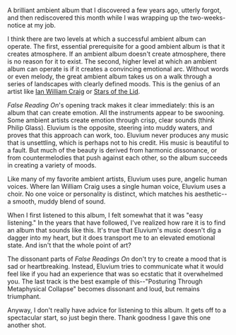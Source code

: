 A brilliant ambient album that I discovered a few years ago, utterly forgot, and then rediscovered this month while I was wrapping up the two-weeks-notice at my job.

I think there are two levels at which a successful ambient album can operate. The first, essential prerequisite for a good ambient album is that it creates atmosphere. If an ambient album doesn't create atmosphere, there is no reason for it to exist. The second, higher level at which an ambient album can operate is if it creates a convincing emotional arc. Without words or even melody, the great ambient album takes us on a walk through a series of landscapes with clearly defined moods. This is the genius of an artist like [Ian William Craig](https://paulcarroll.site/music/search?search_term=Ian%20William%20Craig) or [Stars of the Lid](https://paulcarroll.site/music/search?search_term=Stars%20of%20the%20Lid).

*False Reading On*'s opening track makes it clear immediately: this is an album that can create emotion. All the instruments appear to be swooning. Some ambient artists create emotion through crisp, clear sounds (think Philip Glass). Eluvium is the opposite, steering into muddy waters, and proves that this approach can work, too. Eluvium never produces any music that is unsettling, which is perhaps not to his credit. His music is beautiful to a fault. But much of the beauty is derived from harmonic dissonance, or from countermelodies that push against each other, so the album succeeds in creating a variety of moods.

Like many of my favorite ambient artists, Eluvium uses pure, angelic human voices. Where Ian William Craig uses a single human voice, Eluvium uses a choir. No one voice or personality is distinct, which matches his aesthetic--a smooth, muddy blend of sound.

When I first listened to this album, I felt somewhat that it was "easy listening." In the years that have followed, I've realized how rare it is to find an album that sounds like this. It's true that Eluvium's music doesn't dig a dagger into my heart, but it does transport me to an elevated emotional state. And isn't that the whole point of art?

The dissonant parts of *False Readings On* don't try to create a mood that is sad or heartbreaking. Instead, Eluvium tries to communicate what it would feel like if you had an experience that was so ecstatic that it overwhelmed you. The last track is the best example of this--"Posturing Through Metaphysical Collapse" becomes dissonant and loud, but remains triumphant.

Anyway, I don't really have advice for listening to this album. It gets off to a spectacular start, so just begin there. Thank goodness I gave this one another shot.
